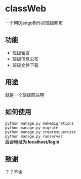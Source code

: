 # classWeb
一个用Django制作的班级网页
## 功能
+ 班级留言
+ 班级信息公布
+ 班级文件下载
## 用途
就是一个班级网站啊
## 如何使用
` python manage.py makemigrations `  
` python manage.py migrate `  
` python manage.py createsuperuser `    
` python manage.py runserver `  
**后台地址为 localhost/login**
## 致谢
？？不谢
